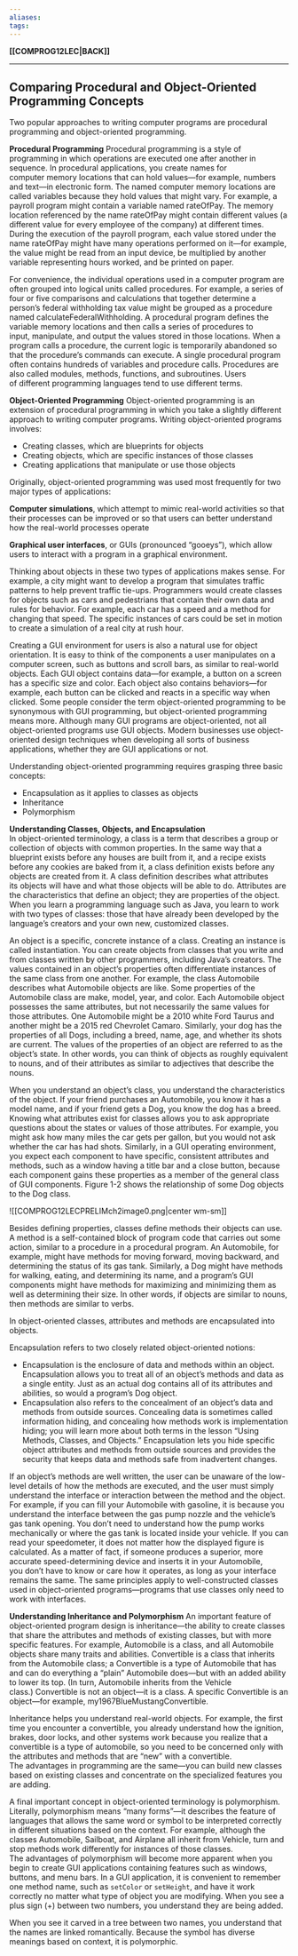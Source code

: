 ```yaml
---
aliases:
tags:
---
```

**[[COMPROG12LEC|BACK]]**

---
## Comparing Procedural and Object-Oriented Programming Concepts
Two popular approaches to writing computer programs are procedural programming and object-oriented programming.

**Procedural Programming**
Procedural programming is a style of programming in which operations are executed one after another in sequence. In procedural applications, you create names for computer memory locations that can hold values—for example, numbers and text—in electronic form. The named computer memory locations are called variables because they hold values that might vary. For example, a payroll program might contain a variable named rateOfPay. The memory location referenced by the name rateOfPay might contain different values (a different value for every employee of the company) at different times. During the execution of the payroll program, each value stored under the name rateOfPay might have many operations performed on it—for example, the value might be read from an input device, be multiplied by another variable representing hours worked, and be printed on paper.

For convenience, the individual operations used in a computer program are often grouped into logical units called procedures. For example, a series of four or five comparisons and calculations that together determine a person’s federal withholding tax value might be grouped as a procedure named calculateFederalWithholding. A procedural program defines the variable memory locations and then calls a series of procedures to input, manipulate, and output the values stored in those locations. When a program calls a procedure, the current logic is temporarily abandoned so that the procedure’s commands can execute. A single procedural program often contains hundreds of variables and procedure calls. Procedures are also called modules, methods, functions, and subroutines. Users of different programming languages tend to use different terms.

**Object-Oriented Programming**
Object-oriented programming is an extension of procedural programming in which you take a slightly different approach to writing computer programs. Writing object-oriented programs involves:
-   Creating classes, which are blueprints for objects
-   Creating objects, which are specific instances of those classes
-   Creating applications that manipulate or use those objects

Originally, object-oriented programming was used most frequently for two major types of applications:

**Computer simulations**, which attempt to mimic real-world activities so that their processes can be improved or so that users can better understand how the real-world processes operate

**Graphical user interfaces**, or GUIs (pronounced “gooeys”), which allow users to interact with a program in a graphical environment.

Thinking about objects in these two types of applications makes sense. For example, a city might want to develop a program that simulates traffic patterns to help prevent traffic tie-ups. Programmers would create classes for objects such as cars and pedestrians that contain their own data and rules for behavior. For example, each car has a speed and a method for changing that speed. The specific instances of cars could be set in motion to create a simulation of a real city at rush hour.

Creating a GUI environment for users is also a natural use for object orientation. It is easy to think of the components a user manipulates on a computer screen, such as buttons and scroll bars, as similar to real-world objects. Each GUI object contains data—for example, a button on a screen has a specific size and color. Each object also contains behaviors—for example, each button can be clicked and reacts in a specific way when clicked. Some people consider the term object-oriented programming to be synonymous with GUI programming, but object-oriented programming means more. Although many GUI programs are object-oriented, not all object-oriented programs use GUI objects. Modern businesses use object-oriented design techniques when developing all sorts of business applications, whether they are GUI applications or not. 

Understanding object-oriented programming requires grasping three basic concepts:
-   Encapsulation as it applies to classes as objects
-   Inheritance
-   Polymorphism

**Understanding Classes, Objects, and Encapsulation**  
In object-oriented terminology, a class is a term that describes a group or collection of objects with common properties. In the same way that a blueprint exists before any houses are built from it, and a recipe exists before any cookies are baked from it, a class definition exists before any objects are created from it. A class definition describes what attributes its objects will have and what those objects will be able to do. Attributes are the characteristics that define an object; they are properties of the object. When you learn a programming language such as Java, you learn to work with two types of classes: those that have already been developed by the language’s creators and your own new, customized classes.

An object is a specific, concrete instance of a class. Creating an instance is called instantiation. You can create objects from classes that you write and from classes written by other programmers, including Java’s creators. The values contained in an object’s properties often differentiate instances of the same class from one another. For example, the class Automobile describes what Automobile objects are like. Some properties of the Automobile class are make, model, year, and color. Each Automobile object possesses the same attributes, but not necessarily the same values for those attributes. One Automobile might be a 2010 white Ford Taurus and another might be a 2015 red Chevrolet Camaro. Similarly, your dog has the properties of all Dogs, including a breed, name, age, and whether its shots are current. The values of the properties of an object are referred to as the object’s state. In other words, you can think of objects as roughly equivalent to nouns, and of their attributes as similar to adjectives that describe the nouns.

When you understand an object’s class, you understand the characteristics of the object. If your friend purchases an Automobile, you know it has a model name, and if your friend gets a Dog, you know the dog has a breed. Knowing what attributes exist for classes allows you to ask appropriate questions about the states or values of those attributes. For example, you might ask how many miles the car gets per gallon, but you would not ask whether the car has had shots. Similarly, in a GUI operating environment, you expect each component to have specific, consistent attributes and methods, such as a window having a title bar and a close button, because each component gains these properties as a member of the general class of GUI components. Figure 1-2 shows the relationship of some Dog objects to the Dog class.

![[COMPROG12LECPRELIMch2image0.png|center wm-sm]]

Besides defining properties, classes define methods their objects can use. A method is a self-contained block of program code that carries out some action, similar to a procedure in a procedural program. An Automobile, for example, might have methods for moving forward, moving backward, and determining the status of its gas tank. Similarly, a Dog might have methods for walking, eating, and determining its name, and a program’s GUI components might have methods for maximizing and minimizing them as well as determining their size. In other words, if objects are similar to nouns, then methods are similar to verbs. 

In object-oriented classes, attributes and methods are encapsulated into objects.

Encapsulation refers to two closely related object-oriented notions:
-   Encapsulation is the enclosure of data and methods within an object. Encapsulation allows you to treat all of an object’s methods and data as a single entity. Just as an actual dog contains all of its attributes and abilities, so would a program’s Dog object.
-   Encapsulation also refers to the concealment of an object’s data and methods from outside sources. Concealing data is sometimes called information hiding, and concealing how methods work is implementation hiding; you will learn more about both terms in the lesson “Using Methods, Classes, and Objects.” Encapsulation lets you hide specific object attributes and methods from outside sources and provides the security that keeps data and methods safe from inadvertent changes.

If an object’s methods are well written, the user can be unaware of the low-level details of how the methods are executed, and the user must simply understand the interface or interaction between the method and the object. For example, if you can fill your Automobile with gasoline, it is because you understand the interface between the gas pump nozzle and the vehicle’s gas tank opening. You don’t need to understand how the pump works mechanically or where the gas tank is located inside your vehicle. If you can read your speedometer, it does not matter how the displayed figure is calculated. As a matter of fact, if someone produces a superior, more accurate speed-determining device and inserts it in your Automobile, you don’t have to know or care how it operates, as long as your interface remains the same. The same principles apply to well-constructed classes used in object-oriented programs—programs that use classes only need to work with interfaces.

**Understanding Inheritance and Polymorphism**
An important feature of object-oriented program design is inheritance—the ability to create classes that share the attributes and methods of existing classes, but with more specific features. For example, Automobile is a class, and all Automobile objects share many traits and abilities. Convertible is a class that inherits from the Automobile class; a Convertible is a type of Automobile that has and can do everything a “plain” Automobile does—but with an added ability to lower its top. (In turn, Automobile inherits from the Vehicle class.) Convertible is not an object—it is a class. A specific Convertible is an object—for example, my1967BlueMustangConvertible.

Inheritance helps you understand real-world objects. For example, the first time you encounter a convertible, you already understand how the ignition, brakes, door locks, and other systems work because you realize that a convertible is a type of automobile, so you need to be concerned only with the attributes and methods that are “new” with a convertible. The advantages in programming are the same—you can build new classes based on existing classes and concentrate on the specialized features you are adding.

A final important concept in object-oriented terminology is polymorphism. Literally, polymorphism means “many forms”—it describes the feature of languages that allows the same word or symbol to be interpreted correctly in different situations based on the context. For example, although the classes Automobile, Sailboat, and Airplane all inherit from Vehicle, turn and stop methods work differently for instances of those classes. The advantages of polymorphism will become more apparent when you begin to create GUI applications containing features such as windows, buttons, and menu bars. In a GUI application, it is convenient to remember one method name, such as `setColor` or `setHeight`, and have it work correctly no matter what type of object you are modifying. When you see a plus sign (+) between two numbers, you understand they are being added.

When you see it carved in a tree between two names, you understand that the names are linked romantically. Because the symbol has diverse meanings based on context, it is polymorphic.